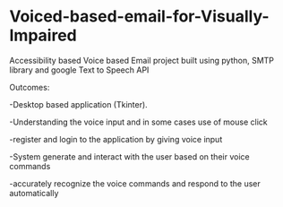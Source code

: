 # Voiced-based-email-for-Visually-Impaired

Accessibility based Voice based Email project built using python, SMTP library and google Text to Speech API

Outcomes:

-Desktop based application (Tkinter).

-Understanding the voice input and in some cases use of mouse click

-register and login to the application by giving voice input

-System generate and interact with the user based on their voice commands

-accurately recognize the voice commands and respond to the
 user automatically
